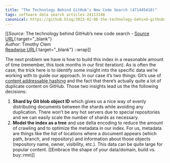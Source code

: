 ```yaml
---
title: "The Technology Behind GitHub’s New Code Search (471445418)"
tags: software data search articles-24113148
canonical: https://github.blog/2023-02-06-the-technology-behind-githubs-new-code-search/
---
```


[[_Source_: The technology behind GitHub’s new code search - [Source URL](https://github.blog/2023-02-06-the-technology-behind-githubs-new-code-search/){:target="_blank"}<br>
_Author_: Timothy Clem<br>
[Readwise URL](https://readwise.io/open/471445418){:target="_blank"}
::wrap]]

The next problem we have is how to build this index in a reasonable amount of time (remember, this took months in our first iteration). As is often the case, the trick here is to identify some insight into the specific data we’re working with to guide our approach. In our case it’s two things: Git’s use of [content addressable hashing](https://en.wikipedia.org/wiki/K-way_merge_algorithm) and the fact that there’s actually quite a lot of duplicate content on GitHub. Those two insights lead us the the following decisions:

1.  **Shard by Git blob object ID** which gives us a nice way of evenly distributing documents between the shards while avoiding any duplication. There won’t be any hot servers due to special repositories and we can easily scale the number of shards as necessary.
2.  **Model the index as a tree** and use delta encoding to reduce the amount of crawling and to optimize the metadata in our index. For us, metadata are things like the list of locations where a document appears (which path, branch, and repository) and information about those objects (repository name, owner, visibility, etc.). This data can be quite large for popular content.
[[Embrace the shape of your data/domain, build vs. buy::rmn]]
